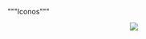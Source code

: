 """Iconos""" 
<p align="center">
  <a href="https://skillicons.dev">
    <img src="https://skillicons.dev/icons?i=discord,ai,ps,robloxstudio,vscode" />
  </a>
</p>
